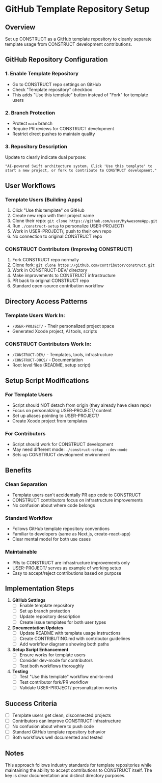 # GitHub Template Repository Setup

## Overview
Set up CONSTRUCT as a GitHub template repository to cleanly separate template usage from CONSTRUCT development contributions.

## GitHub Repository Configuration

### 1. Enable Template Repository
- Go to CONSTRUCT repo settings on GitHub
- Check "Template repository" checkbox
- This adds "Use this template" button instead of "Fork" for template users

### 2. Branch Protection
- Protect `main` branch
- Require PR reviews for CONSTRUCT development
- Restrict direct pushes to maintain quality

### 3. Repository Description
Update to clearly indicate dual purpose:
```
"AI-powered Swift architecture system. Click 'Use this template' to start a new project, or fork to contribute to CONSTRUCT development."
```

## User Workflows

### Template Users (Building Apps)
1. Click "Use this template" on GitHub
2. Create new repo with their project name
3. Clone their repo: `git clone https://github.com/user/MyAwesomeApp.git`
4. Run `./construct-setup` to personalize USER-PROJECT/
5. Work in USER-PROJECT/, push to their own repo
6. No connection to original CONSTRUCT repo

### CONSTRUCT Contributors (Improving CONSTRUCT)
1. Fork CONSTRUCT repo normally
2. Clone fork: `git clone https://github.com/contributor/construct.git`
3. Work in CONSTRUCT-DEV/ directory
4. Make improvements to CONSTRUCT infrastructure
5. PR back to original CONSTRUCT repo
6. Standard open-source contribution workflow

## Directory Access Patterns

### Template Users Work In:
- `/USER-PROJECT/` - Their personalized project space
- Generated Xcode project, AI tools, scripts

### CONSTRUCT Contributors Work In:
- `/CONSTRUCT-DEV/` - Templates, tools, infrastructure
- `/CONSTRUCT-DOCS/` - Documentation
- Root level files (README, setup script)

## Setup Script Modifications

### For Template Users
- Script should NOT detach from origin (they already have clean repo)
- Focus on personalizing USER-PROJECT/ content
- Set up aliases pointing to USER-PROJECT/
- Create Xcode project from templates

### For Contributors  
- Script should work for CONSTRUCT development
- May need different mode: `./construct-setup --dev-mode`
- Sets up CONSTRUCT development environment

## Benefits

### Clean Separation
- Template users can't accidentally PR app code to CONSTRUCT
- CONSTRUCT contributors focus on infrastructure improvements
- No confusion about where code belongs

### Standard Workflow
- Follows GitHub template repository conventions  
- Familiar to developers (same as Next.js, create-react-app)
- Clear mental model for both use cases

### Maintainable
- PRs to CONSTRUCT are infrastructure improvements only
- USER-PROJECT/ serves as example of working setup
- Easy to accept/reject contributions based on purpose

## Implementation Steps

1. **GitHub Settings**
   - [ ] Enable template repository
   - [ ] Set up branch protection
   - [ ] Update repository description
   - [ ] Create issue templates for both user types

2. **Documentation Updates**
   - [ ] Update README with template usage instructions
   - [ ] Create CONTRIBUTING.md with contributor guidelines  
   - [ ] Add workflow diagrams showing both paths

3. **Setup Script Enhancement**
   - [ ] Ensure works for template users
   - [ ] Consider dev-mode for contributors
   - [ ] Test both workflows thoroughly

4. **Testing**
   - [ ] Test "Use this template" workflow end-to-end
   - [ ] Test contributor fork/PR workflow
   - [ ] Validate USER-PROJECT/ personalization works

## Success Criteria

- [ ] Template users get clean, disconnected projects
- [ ] Contributors can improve CONSTRUCT infrastructure
- [ ] No confusion about where to push code
- [ ] Standard GitHub template repository behavior
- [ ] Both workflows well documented and tested

## Notes

This approach follows industry standards for template repositories while maintaining the ability to accept contributions to CONSTRUCT itself. The key is clear documentation and distinct directory purposes.